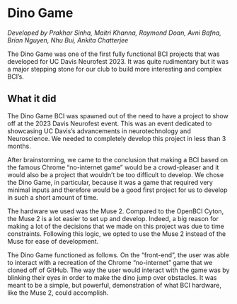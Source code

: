 # Dino Game 
_Developed by Prakhar Sinha, Maitri Khanna, Raymond Doan, Avni Bafna, Brian Nguyen, Nhu Bui, Ankita Chatterjee_

The Dino Game was one of the first fully functional BCI projects that was developed for UC Davis Neurofest 2023. It was quite rudimentary but it was a major stepping stone for our club to build more interesting and complex BCI’s. 

## What it did
The Dino Game BCI was spawned out of the need to have a project to show off at the 2023 Davis Neurofest event. This was an event dedicated to showcasing UC Davis’s advancements in neurotechnology and Neuroscience. We needed to completely develop this project in less than 3 months. 

After brainstorming, we came to the conclusion that making a BCI based on the famous Chrome “no-internet game” would be a crowd-pleaser and it would also be a project that wouldn’t be too difficult to develop. We chose the Dino Game, in particular, because it was a game that required very minimal inputs and therefore would be a good first project for us to develop in such a short amount of time. 

The hardware we used was the Muse 2. Compared to the OpenBCI Cyton, the Muse 2 is a lot easier to set up and develop. Indeed, a big reason for making a lot of the decisions that we made on this project was due to time constraints. Following this logic, we opted to use the Muse 2 instead of the Muse for ease of development.

The Dino Game functioned as follows. On the “front-end”, the user was able to interact with a recreation of the Chrome “no-internet” game that we cloned off of GitHub. The way the user would interact with the game was by blinking their eyes in order to make the dino jump over obstacles. It was meant to be a simple, but powerful, demonstration of what BCI hardware, like the Muse 2, could accomplish. 
